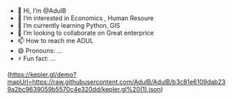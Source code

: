 - 👋 Hi, I’m @AdulB
- 👀 I’m interested in Economics , Human Resoure
- 🌱 I’m currently learning Python, GIS 
- 💞️ I’m looking to collaborate on Great enterprice
- 📫 How to reach me ADUL
- 😄 Pronouns: ...
- ⚡ Fun fact: ...

<!---
AdulB/AdulB is a ✨ special ✨ repository because its `README.md` (this file) appears on your GitHub profile.
You can click the Preview link to take a look at your changes.
--->

(https://kepler.gl/demo?mapUrl=https://raw.githubusercontent.com/AdulB/AdulB/b3c81e6109dab239a2bc9639059b5570c4e320dd/kepler.gl%20(1).json)

